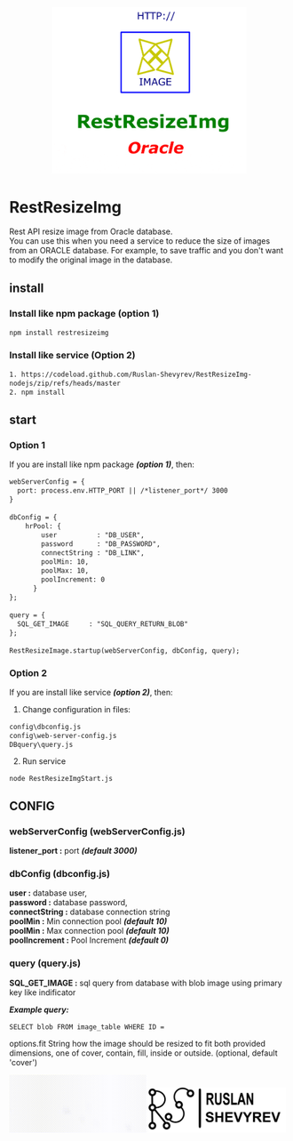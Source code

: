<p align="center">
  <img src="/media/RestResizeImage.gif" width="350" title="RestResizeImage">
</p>

# RestResizeImg

Rest API resize image from Oracle database.\
You can use this when you need a service to reduce the size of images from an ORACLE database. For example, to save traffic and you don't want to modify the original image in the database.
## install

### Install like npm package (option 1)

```
npm install restresizeimg
```

### Install like service (Option 2)

```
1. https://codeload.github.com/Ruslan-Shevyrev/RestResizeImg-nodejs/zip/refs/heads/master
2. npm install
```

## start

### Option 1

If you are install like npm package ***(option 1)***, then:

```
webServerConfig = {
  port: process.env.HTTP_PORT || /*listener_port*/ 3000
}

dbConfig = {
	hrPool: {
		user          : "DB_USER",
		password      : "DB_PASSWORD",
		connectString : "DB_LINK",
		poolMin: 10,
		poolMax: 10,
		poolIncrement: 0
	  }
};

query = {
  SQL_GET_IMAGE     : "SQL_QUERY_RETURN_BLOB"
};

RestResizeImage.startup(webServerConfig, dbConfig, query);
```

### Option 2

If you are install like service ***(option 2)***, then:

1. Change configuration in files:
```
config\dbconfig.js
config\web-server-config.js
DBquery\query.js
```

2. Run service
```
node RestResizeImgStart.js
```

## CONFIG

### webServerConfig (webServerConfig.js)

**listener_port :** port ***(default 3000)***

### dbConfig (dbconfig.js)

**user          :** database user,\
**password      :** database password,\
**connectString :** database connection string\
**poolMin		:** Min connection pool ***(default 10)***\
**poolMin		:** Max connection pool ***(default 10)***\
**poolIncrement	:** Pool Increment ***(default 0)***

### query (query.js)

**SQL_GET_IMAGE :** sql query from database with blob image using primary key like indificator

***Example query:***
```
SELECT blob FROM image_table WHERE ID = 
```

options.fit String  how the image should be resized to fit both provided dimensions, one of cover, contain, fill, inside or outside. (optional, default 'cover')

<p align="left">
  <img src="https://github.com/Ruslan-Shevyrev/Ruslan-Shevyrev/blob/main/logoRS/logo_mini.gif" width="49%" title="logo">
  <img src="https://github.com/Ruslan-Shevyrev/Ruslan-Shevyrev/blob/main/logoRS/logoRS_FULL.png" width="49%" title="RuslanShevyrev" >
</p>